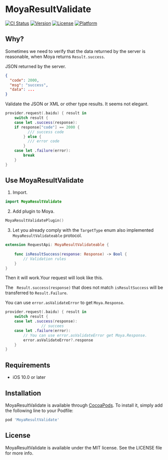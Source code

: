 # MoyaResultValidate

[![CI Status](https://img.shields.io/travis/insect/MoyaResultValidate.svg?style=flat)](https://travis-ci.org/insect/MoyaResultValidate)
[![Version](https://img.shields.io/cocoapods/v/MoyaResultValidate.svg?style=flat)](https://cocoapods.org/pods/MoyaResultValidate)
[![License](https://img.shields.io/cocoapods/l/MoyaResultValidate.svg?style=flat)](https://cocoapods.org/pods/MoyaResultValidate)
[![Platform](https://img.shields.io/cocoapods/p/MoyaResultValidate.svg?style=flat)](https://cocoapods.org/pods/MoyaResultValidate)

## Why?

Sometimes we need to verify that the data returned by the server is reasonable, when Moya returns `Result.success`.

JSON returned by the server.

```json
{
  "code": 2000,
  "msg": "success",
  "data": ...
}
```

Validate the JSON  or XML or other type results. It seems not elegant.

```swift
provider.request(.baidu) { result in
    switch result {
    case let .success(response):
	if response["code"] == 2000 {
          /// success code
        } else {
          /// error code
        }
    case let .failure(error):
        break
    }
}
```

## Use MoyaResultValidate

1. Import.

```swift
import MoyaResultValidate
```

2. Add plugin to Moya.

```swift
MoyaResultValidatePlugin()
```

3. Let you already comply with the  `TargetType`  enum also implemented `MoyaResultValidateable` protocol.

```swift
extension RequestApi: MoyaResultValidateable {
    
    func isResultSuccess(response: Response) -> Bool {
        // Validation rules
    }
}
```

Then it will work.Your request will look like this.

The ` Result.success(response)`  that does not match `isResultSuccess` will be transferred to `Result.Failure`.

You can use `error.asValidateError` to get `Moya.Response`.

```swift
provider.request(.baidu) { result in
    switch result {
    case let .success(response):
				// succees 
    case let .failure(error):
      	// You can use error.asValidateError get Moya.Response.
        error.asValidateError?.response
    }
}
```

## Requirements

- iOS 10.0 or later

## Installation

MoyaResultValidate is available through [CocoaPods](https://cocoapods.org). To install
it, simply add the following line to your Podfile:

```ruby
pod 'MoyaResultValidate'
```

## License

MoyaResultValidate is available under the MIT license. See the LICENSE file for more info.
